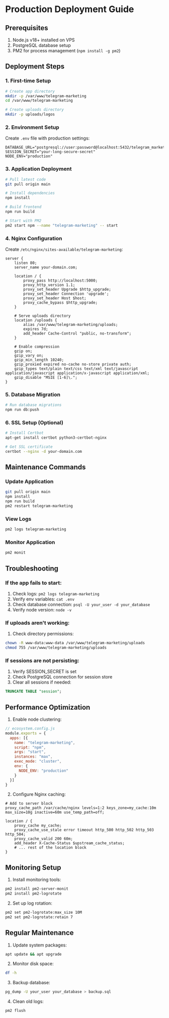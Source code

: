 # Production Deployment Guide

## Prerequisites
1. Node.js v18+ installed on VPS
2. PostgreSQL database setup
3. PM2 for process management (`npm install -g pm2`)

## Deployment Steps

### 1. First-time Setup
```bash
# Create app directory
mkdir -p /var/www/telegram-marketing
cd /var/www/telegram-marketing

# Create uploads directory
mkdir -p uploads/logos
```

### 2. Environment Setup
Create `.env` file with production settings:
```env
DATABASE_URL="postgresql://user:password@localhost:5432/telegram_marketing"
SESSION_SECRET="your-long-secure-secret"
NODE_ENV="production"
```

### 3. Application Deployment
```bash
# Pull latest code
git pull origin main

# Install dependencies
npm install

# Build frontend
npm run build

# Start with PM2
pm2 start npm --name "telegram-marketing" -- start
```

### 4. Nginx Configuration
Create `/etc/nginx/sites-available/telegram-marketing`:
```nginx
server {
    listen 80;
    server_name your-domain.com;

    location / {
        proxy_pass http://localhost:5000;
        proxy_http_version 1.1;
        proxy_set_header Upgrade $http_upgrade;
        proxy_set_header Connection 'upgrade';
        proxy_set_header Host $host;
        proxy_cache_bypass $http_upgrade;
    }

    # Serve uploads directory
    location /uploads {
        alias /var/www/telegram-marketing/uploads;
        expires 7d;
        add_header Cache-Control "public, no-transform";
    }

    # Enable compression
    gzip on;
    gzip_vary on;
    gzip_min_length 10240;
    gzip_proxied expired no-cache no-store private auth;
    gzip_types text/plain text/css text/xml text/javascript application/javascript application/x-javascript application/xml;
    gzip_disable "MSIE [1-6]\.";
}
```

### 5. Database Migration
```bash
# Run database migrations
npm run db:push
```

### 6. SSL Setup (Optional)
```bash
# Install Certbot
apt-get install certbot python3-certbot-nginx

# Get SSL certificate
certbot --nginx -d your-domain.com
```

## Maintenance Commands

### Update Application
```bash
git pull origin main
npm install
npm run build
pm2 restart telegram-marketing
```

### View Logs
```bash
pm2 logs telegram-marketing
```

### Monitor Application
```bash
pm2 monit
```

## Troubleshooting

### If the app fails to start:
1. Check logs: `pm2 logs telegram-marketing`
2. Verify env variables: `cat .env`
3. Check database connection: `psql -U your_user -d your_database`
4. Verify node version: `node -v`

### If uploads aren't working:
1. Check directory permissions:
```bash
chown -R www-data:www-data /var/www/telegram-marketing/uploads
chmod 755 /var/www/telegram-marketing/uploads
```

### If sessions are not persisting:
1. Verify SESSION_SECRET is set
2. Check PostgreSQL connection for session store
3. Clear all sessions if needed:
```sql
TRUNCATE TABLE "session";
```

## Performance Optimization

1. Enable node clustering:
```javascript
// ecosystem.config.js
module.exports = {
  apps: [{
    name: "telegram-marketing",
    script: "npm",
    args: "start",
    instances: "max",
    exec_mode: "cluster",
    env: {
      NODE_ENV: "production"
    }
  }]
}
```

2. Configure Nginx caching:
```nginx
# Add to server block
proxy_cache_path /var/cache/nginx levels=1:2 keys_zone=my_cache:10m max_size=10g inactive=60m use_temp_path=off;

location / {
    proxy_cache my_cache;
    proxy_cache_use_stale error timeout http_500 http_502 http_503 http_504;
    proxy_cache_valid 200 60m;
    add_header X-Cache-Status $upstream_cache_status;
    # ... rest of the location block
}
```

## Monitoring Setup

1. Install monitoring tools:
```bash
pm2 install pm2-server-monit
pm2 install pm2-logrotate
```

2. Set up log rotation:
```bash
pm2 set pm2-logrotate:max_size 10M
pm2 set pm2-logrotate:retain 7
```

## Regular Maintenance

1. Update system packages:
```bash
apt update && apt upgrade
```

2. Monitor disk space:
```bash
df -h
```

3. Backup database:
```bash
pg_dump -U your_user your_database > backup.sql
```

4. Clean old logs:
```bash
pm2 flush
```
